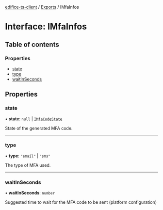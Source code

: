 [edifice-ts-client](../README.md) / [Exports](../modules.md) / IMfaInfos

# Interface: IMfaInfos

## Table of contents

### Properties

- [state](IMfaInfos.md#state)
- [type](IMfaInfos.md#type)
- [waitInSeconds](IMfaInfos.md#waitinseconds)

## Properties

### state

• **state**: ``null`` \| [`IMfaCodeState`](IMfaCodeState.md)

State of the generated MFA code.

___

### type

• **type**: ``"email"`` \| ``"sms"``

The type of MFA used.

___

### waitInSeconds

• **waitInSeconds**: `number`

Suggested time to wait for the MFA code to be sent (platform configuration)
